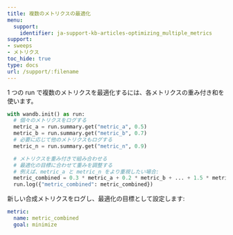 ```yaml
---
title: 複数のメトリクスの最適化
menu:
  support:
    identifier: ja-support-kb-articles-optimizing_multiple_metrics
support:
- sweeps
- メトリクス
toc_hide: true
type: docs
url: /support/:filename
---
```


1 つの run で複数のメトリクスを最適化するには、各メトリクスの重み付き和を使います。

```python
with wandb.init() as run:
  # 個々のメトリクスをログする
  metric_a = run.summary.get("metric_a", 0.5)
  metric_b = run.summary.get("metric_b", 0.7)
  # 必要に応じて他のメトリクスもログする
  metric_n = run.summary.get("metric_n", 0.9)

  # メトリクスを重み付きで組み合わせる
  # 最適化の目標に合わせて重みを調整する
  # 例えば、metric_a と metric_n をより重視したい場合:
  metric_combined = 0.3 * metric_a + 0.2 * metric_b + ... + 1.5 * metric_n
  run.log({"metric_combined": metric_combined})
```

新しい合成メトリクスをログし、最適化の目標として設定します:

```yaml
metric:
  name: metric_combined
  goal: minimize
```